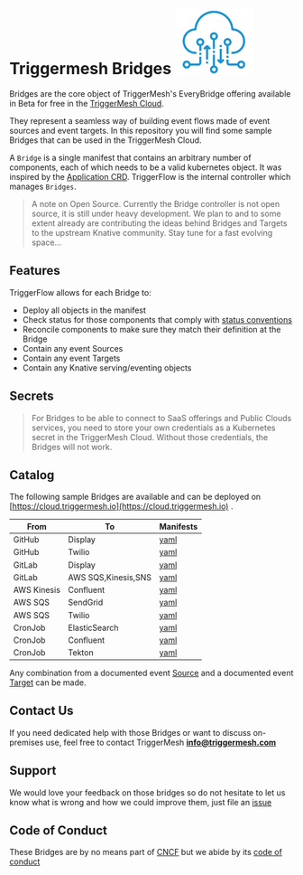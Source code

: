 # Triggermesh Bridges ![](./everybridge.png)

Bridges are the core object of TriggerMesh's EveryBridge offering available in Beta for free in the [TriggerMesh Cloud](https://cloud.triggermesh.io).

They represent a seamless way of building event flows made of event sources and event targets. In this repository you will find some sample Bridges that can be used in the TriggerMesh Cloud.

A `Bridge` is a single manifest that contains an arbitrary number of components, each of which needs to be a valid kubernetes object. It was inspired by the [Application CRD](https://github.com/kubernetes-sigs/application). TriggerFlow is the internal controller which manages `Bridges`.

> A note on Open Source. Currently the Bridge controller is not open source, it is still under heavy development. We plan to and to some extent already are contributing the ideas behind Bridges and Targets to the upstream Knative community. Stay tune for a fast evolving space...

## Features

TriggerFlow allows for each Bridge to:

- Deploy all objects in the manifest
- Check status for those components that comply with [status conventions](https://github.com/kubernetes/community/blob/master/contributors/devel/sig-architecture/api-conventions.md#typical-status-properties)
- Reconcile components to make sure they match their definition at the Bridge
- Contain any event Sources
- Contain any event Targets
- Contain any Knative serving/eventing objects

## Secrets

> For Bridges to be able to connect to SaaS offerings and Public Clouds services, you need to store your own credentials as a Kubernetes secret in the TriggerMesh Cloud. Without those credentials, the Bridges will not work.

## Catalog

The following sample Bridges are available and can be deployed on [https://cloud.triggermesh.io](https://cloud.triggermesh.io) . 

| From | To | Manifests |
|------|----|---|
|GitHub|Display|[yaml](./bridges/github-display/)|
|GitHub|Twilio|[yaml](./bridges/github-twilio/)|
|GitLab|Display|[yaml](./bridges/gitlab-display/)|
|GitLab|AWS SQS,Kinesis,SNS|[yaml](./bridges/gitlab-aws/)|
|AWS Kinesis|Confluent|[yaml](./bridges/kinesis-confluent/)|
|AWS SQS| SendGrid|[yaml](./bridges/sqs-sendgrid/)|
|AWS SQS| Twilio|[yaml](./bridges/sqs-twilio/)|
|CronJob| ElasticSearch|[yaml](./bridges/cronjob-elastic/)|
|CronJob| Confluent|[yaml](./bridges/cronjob-confluent/)|
|CronJob| Tekton|[yaml](./bridges/cronjob-tekton/)|
 
Any combination from a documented event [Source](./docs/sources/README.md) and a documented event [Target](./docs/targets/README.md) can be made.

## Contact Us

If you need dedicated help with those Bridges or want to discuss on-premises use, feel free to contact TriggerMesh **info@triggermesh.com**

## Support

We would love your feedback on those bridges so do not hesitate to let us know what is wrong and how we could improve them, just file an [issue](https://github.com/triggermesh/bridges/issues/new)

## Code of Conduct

These Bridges are by no means part of [CNCF](https://www.cncf.io/) but we abide by its [code of conduct](https://github.com/cncf/foundation/blob/master/code-of-conduct.md)
